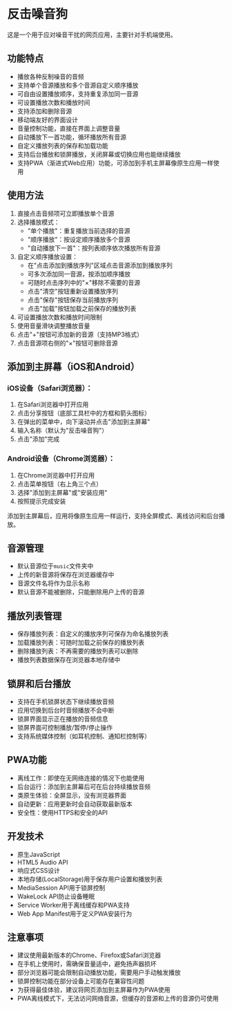 # 反击噪音狗

这是一个用于应对噪音干扰的网页应用，主要针对手机端使用。

## 功能特点

- 播放各种反制噪音的音频
- 支持单个音源播放和多个音源自定义顺序播放
- 可自由设置播放顺序，支持重复添加同一音源
- 可设置播放次数和播放时间
- 支持添加和删除音源
- 移动端友好的界面设计
- 音量控制功能，直接在界面上调整音量
- 自动播放下一首功能，循环播放所有音源
- 自定义播放列表的保存和加载功能
- 支持后台播放和锁屏播放，关闭屏幕或切换应用也能继续播放
- 支持PWA（渐进式Web应用）功能，可添加到手机主屏幕像原生应用一样使用

## 使用方法

1. 直接点击音频项可立即播放单个音源
2. 选择播放模式：
   - "单个播放"：重复播放当前选择的音源
   - "顺序播放"：按设定顺序播放多个音源
   - "自动播放下一首"：按列表顺序依次播放所有音源
3. 自定义顺序播放设置：
   - 在"点击添加到播放序列"区域点击音源添加到播放序列
   - 可多次添加同一音源，按添加顺序播放
   - 可随时点击序列中的"×"移除不需要的音源
   - 点击"清空"按钮重新设置播放序列
   - 点击"保存"按钮保存当前播放序列
   - 点击"加载"按钮加载之前保存的播放列表
4. 可设置播放次数和播放时间限制
5. 使用音量滑块调整播放音量
6. 点击"+"按钮可添加新的音源（支持MP3格式）
7. 点击音源项右侧的"×"按钮可删除音源

## 添加到主屏幕（iOS和Android）

### iOS设备（Safari浏览器）：
1. 在Safari浏览器中打开应用
2. 点击分享按钮（底部工具栏中的方框和箭头图标）
3. 在弹出的菜单中，向下滚动并点击"添加到主屏幕"
4. 输入名称（默认为"反击噪音狗"）
5. 点击"添加"完成

### Android设备（Chrome浏览器）：
1. 在Chrome浏览器中打开应用
2. 点击菜单按钮（右上角三个点）
3. 选择"添加到主屏幕"或"安装应用"
4. 按照提示完成安装

添加到主屏幕后，应用将像原生应用一样运行，支持全屏模式、离线访问和后台播放。

## 音源管理

- 默认音源位于`music`文件夹中
- 上传的新音源将保存在浏览器缓存中
- 音源文件名将作为显示名称
- 默认音源不能被删除，只能删除用户上传的音源

## 播放列表管理

- 保存播放列表：自定义的播放序列可保存为命名播放列表
- 加载播放列表：可随时加载之前保存的播放列表
- 删除播放列表：不再需要的播放列表可以删除
- 播放列表数据保存在浏览器本地存储中

## 锁屏和后台播放

- 支持在手机锁屏状态下继续播放音频
- 应用切换到后台时音频播放不会中断
- 锁屏界面显示正在播放的音频信息
- 锁屏界面可控制播放/暂停/停止操作
- 支持系统媒体控制（如耳机控制、通知栏控制等）

## PWA功能

- 离线工作：即使在无网络连接的情况下也能使用
- 后台运行：添加到主屏幕后可在后台持续播放音频
- 类原生体验：全屏显示，没有浏览器界面
- 自动更新：应用更新时会自动获取最新版本
- 安全性：使用HTTPS和安全的API

## 开发技术

- 原生JavaScript
- HTML5 Audio API
- 响应式CSS设计
- 本地存储(LocalStorage)用于保存用户设置和播放列表
- MediaSession API用于锁屏控制
- WakeLock API防止设备睡眠
- Service Worker用于离线缓存和PWA支持
- Web App Manifest用于定义PWA安装行为

## 注意事项

- 建议使用最新版本的Chrome、Firefox或Safari浏览器
- 在手机上使用时，需确保音量适中，避免扬声器损坏
- 部分浏览器可能会限制自动播放功能，需要用户手动触发播放
- 锁屏控制功能在部分设备上可能存在兼容性问题
- 为获得最佳体验，建议将网页添加到主屏幕作为PWA使用
- PWA离线模式下，无法访问网络音源，但缓存的音源和上传的音源仍可使用 